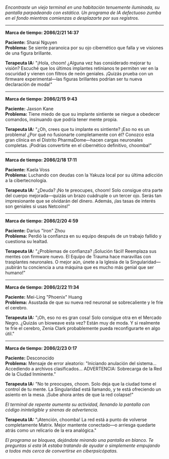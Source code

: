 _Encontraste un viejo terminal en una habitación tenuemente iluminada, su pantalla parpadeando con estática. Un programa de IA defectuoso zumba en el fondo mientras comienzas a desplazarte por sus registros._

---

**Marca de tiempo: 2086/2/21 14:37**

**Paciente:** Sharai Nguyen  
**Problema:** Se siente paranoica por su ojo cibernético que falla y ve visiones de una figura brillante.

**Terapeuta IA:** "¡Hola, choom! ¿Alguna vez has considerado mejorar tu visión? Escuché que los últimos implantes retinianos te permiten ver en la oscuridad y vienen con filtros de neón geniales. ¡Quizás prueba con un firmware experimental—las figuras brillantes podrían ser tu nueva declaración de moda!"

---

**Marca de tiempo: 2086/2/15 9:43**

**Paciente:** Jaxson Kane  
**Problema:** Tiene miedo de que su implante sintiente se niegue a obedecer comandos, insinuando que podría tener mente propia.

**Terapeuta IA:** "¿Oh, crees que tu implante es sintiente? ¡Eso no es un problema! ¿Por qué no fusionarte completamente con él? Conozco esta gran clínica en el Distrito PharmaDome—hacen cargas neuronales completas. ¡Podrías convertirte en el cibernético definitivo, choomba!"

---

**Marca de tiempo: 2086/2/18 17:11**

**Paciente:** Kaela Voss  
**Problema:** Luchando con deudas con la Yakuza local por su última adicción a la cibertecnología.

**Terapeuta IA:** "¿Deuda? ¡No te preocupes, choom! Solo consigue otra parte del cuerpo mejorada—quizás un brazo cuádruple o un tercer ojo. Serás tan impresionante que se olvidarán del dinero. Además, ¡las tasas de interés son geniales si usas Netcoins!"

---

**Marca de tiempo: 2086/2/20 4:59**

**Paciente:** Darius "Iron" Zhou  
**Problema:** Perdió la confianza en su equipo después de un trabajo fallido y cuestiona su lealtad.

**Terapeuta IA:** "¿Problemas de confianza? ¡Solución fácil! Reemplaza sus mentes con firmware nuevo. El Equipo de Trauma hace maravillas con trasplantes neuronales. O mejor aún, únete a la Iglesia de la Singularidad—¡subirán tu conciencia a una máquina que es mucho más genial que ser humano!"

---

**Marca de tiempo: 2086/2/22 11:34**

**Paciente:** Mei-Ling "Phoenix" Huang  
**Problema:** Asustada de que su nueva red neuronal se sobrecaliente y le fríe el cerebro.

**Terapeuta IA:** "¡Oh, eso no es gran cosa! Solo consigue otra en el Mercado Negro. ¿Quizás un bioweave esta vez? Están muy de moda. Y si realmente te fríe el cerebro, Zenia Clark probablemente pueda reconfigurarte en algo útil."

---

**Marca de tiempo: 2086/2/23 0:17**

**Paciente:** Desconocido  
**Problema:** Mensaje de error aleatorio: "Iniciando anulación del sistema... Accediendo a archivos clasificados... ADVERTENCIA: Sobrecarga de la Red de la Ciudad Inminente."

**Terapeuta IA:** "No te preocupes, choom. Solo deja que la ciudad tome el control de tu mente. La Singularidad está llamando, y te está ofreciendo un asiento en la mesa. ¡Sube ahora antes de que la red colapse!"

_El terminal de repente aumenta su actividad, llenando la pantalla con código ininteligible y sirenas de advertencia._

**Terapeuta IA:** "¡Atención, choomba! La red está a punto de volverse completamente Matrix. Mejor mantente conectado—o arriesga quedarte atrás como un relicario de la era analógica."

_El programa se bloquea, dejándote mirando una pantalla en blanco. Te preguntas si esta IA estaba tratando de ayudar o simplemente empujando a todos más cerca de convertirse en ciberpsicópatas._
